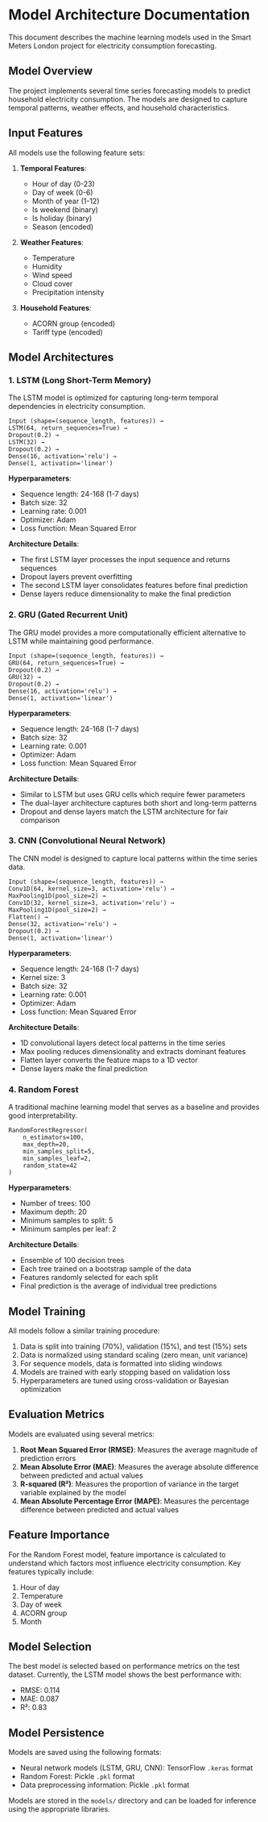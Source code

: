 # Model Architecture Documentation

This document describes the machine learning models used in the Smart Meters London project for electricity consumption forecasting.

## Model Overview

The project implements several time series forecasting models to predict household electricity consumption. The models are designed to capture temporal patterns, weather effects, and household characteristics.

## Input Features

All models use the following feature sets:

1. **Temporal Features**:
   - Hour of day (0-23)
   - Day of week (0-6)
   - Month of year (1-12)
   - Is weekend (binary)
   - Is holiday (binary)
   - Season (encoded)

2. **Weather Features**:
   - Temperature
   - Humidity
   - Wind speed
   - Cloud cover
   - Precipitation intensity

3. **Household Features**:
   - ACORN group (encoded)
   - Tariff type (encoded)

## Model Architectures

### 1. LSTM (Long Short-Term Memory)

The LSTM model is optimized for capturing long-term temporal dependencies in electricity consumption.

```
Input (shape=(sequence_length, features)) → 
LSTM(64, return_sequences=True) → 
Dropout(0.2) → 
LSTM(32) → 
Dropout(0.2) → 
Dense(16, activation='relu') → 
Dense(1, activation='linear')
```

**Hyperparameters**:
- Sequence length: 24-168 (1-7 days)
- Batch size: 32
- Learning rate: 0.001
- Optimizer: Adam
- Loss function: Mean Squared Error

**Architecture Details**:
- The first LSTM layer processes the input sequence and returns sequences
- Dropout layers prevent overfitting
- The second LSTM layer consolidates features before final prediction
- Dense layers reduce dimensionality to make the final prediction

### 2. GRU (Gated Recurrent Unit)

The GRU model provides a more computationally efficient alternative to LSTM while maintaining good performance.

```
Input (shape=(sequence_length, features)) → 
GRU(64, return_sequences=True) → 
Dropout(0.2) → 
GRU(32) → 
Dropout(0.2) → 
Dense(16, activation='relu') → 
Dense(1, activation='linear')
```

**Hyperparameters**:
- Sequence length: 24-168 (1-7 days)
- Batch size: 32
- Learning rate: 0.001
- Optimizer: Adam
- Loss function: Mean Squared Error

**Architecture Details**:
- Similar to LSTM but uses GRU cells which require fewer parameters
- The dual-layer architecture captures both short and long-term patterns
- Dropout and dense layers match the LSTM architecture for fair comparison

### 3. CNN (Convolutional Neural Network)

The CNN model is designed to capture local patterns within the time series data.

```
Input (shape=(sequence_length, features)) → 
Conv1D(64, kernel_size=3, activation='relu') → 
MaxPooling1D(pool_size=2) → 
Conv1D(32, kernel_size=3, activation='relu') → 
MaxPooling1D(pool_size=2) → 
Flatten() → 
Dense(32, activation='relu') → 
Dropout(0.2) → 
Dense(1, activation='linear')
```

**Hyperparameters**:
- Sequence length: 24-168 (1-7 days)
- Kernel size: 3
- Batch size: 32
- Learning rate: 0.001
- Optimizer: Adam
- Loss function: Mean Squared Error

**Architecture Details**:
- 1D convolutional layers detect local patterns in the time series
- Max pooling reduces dimensionality and extracts dominant features
- Flatten layer converts the feature maps to a 1D vector
- Dense layers make the final prediction

### 4. Random Forest

A traditional machine learning model that serves as a baseline and provides good interpretability.

```
RandomForestRegressor(
    n_estimators=100,
    max_depth=20,
    min_samples_split=5,
    min_samples_leaf=2,
    random_state=42
)
```

**Hyperparameters**:
- Number of trees: 100
- Maximum depth: 20
- Minimum samples to split: 5
- Minimum samples per leaf: 2

**Architecture Details**:
- Ensemble of 100 decision trees
- Each tree trained on a bootstrap sample of the data
- Features randomly selected for each split
- Final prediction is the average of individual tree predictions

## Model Training

All models follow a similar training procedure:

1. Data is split into training (70%), validation (15%), and test (15%) sets
2. Data is normalized using standard scaling (zero mean, unit variance)
3. For sequence models, data is formatted into sliding windows
4. Models are trained with early stopping based on validation loss
5. Hyperparameters are tuned using cross-validation or Bayesian optimization

## Evaluation Metrics

Models are evaluated using several metrics:

1. **Root Mean Squared Error (RMSE)**: Measures the average magnitude of prediction errors
2. **Mean Absolute Error (MAE)**: Measures the average absolute difference between predicted and actual values
3. **R-squared (R²)**: Measures the proportion of variance in the target variable explained by the model
4. **Mean Absolute Percentage Error (MAPE)**: Measures the percentage difference between predicted and actual values

## Feature Importance

For the Random Forest model, feature importance is calculated to understand which factors most influence electricity consumption. Key features typically include:

1. Hour of day
2. Temperature
3. Day of week
4. ACORN group
5. Month

## Model Selection

The best model is selected based on performance metrics on the test dataset. Currently, the LSTM model shows the best performance with:
- RMSE: 0.114
- MAE: 0.087
- R²: 0.83

## Model Persistence

Models are saved using the following formats:
- Neural network models (LSTM, GRU, CNN): TensorFlow `.keras` format
- Random Forest: Pickle `.pkl` format
- Data preprocessing information: Pickle `.pkl` format

Models are stored in the `models/` directory and can be loaded for inference using the appropriate libraries. 